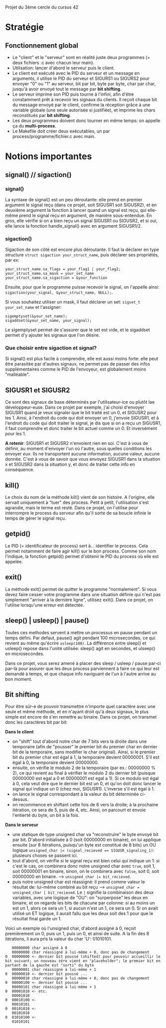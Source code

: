 Projet du 3ème cercle du cursus 42

# Stratégie
## Fonctionnement global
- Le "client" et le "serveur" sont en réalité juste deux programmes (= deux fichiers .c avec chacun leur main).
- Utilisation: lancer d'abord le serveur puis le client.
- Le client est exécuté avec le PID du serveur et un message en arguments, il utilise le PID du serveur et SIGURS1 ou SIGURS2 pour envoyer "0" ou "1" au serveur, bit par bit, byte par byte, char par char, jusqu'à avoir envoyé tout le message par **bit shifting**.
- Le serveur imprime son PID puis tourne à l'infini, afin d'être constamment prêt à recevoir les signaux du clients. Il reçoit chaque bit du message envoyé par le client, confirme la réception grâce à une variable globale (une seule autorisée si justifiée), et imprime les chars reconstitués par **bit shifting**.
- Les deux programmes doivent donc tourner en même temps: on appelle ça du **multi-process**. 
- Le Makefile doit créer deux exécutables, un par process/programme/fichier.c avec main.

# Notions importantes
## signal() // sigaction()
### signal()
La syntaxe de signal() est un peu déroutante: elle prend en premier argument le signal reçu (dans ce projet, soit SIGUSR1 soit SIGUSR2), et en deuxième argument la fonction à lancer quand un signal est reçu, qui elle-même prend le signal reçu en argument, de manière sous-entendue. En gros, elle vérifie si on a bien reçu un signal SIGUSR1 ou SIGUSR2, et si oui, elle lance la fonction handle_signal() avec en argument SIGUSR1/2.

### sigaction()
Sigaction de son côté est encore plus déroutante. Il faut la déclarer en type structure ``struct sigaction your_struct_name``, puis déclarer ses propriétés, par ex:
```
your_struct_name.sa_flags = your_flag1 | your_flag2;
your_struct_name.sa_mask = your_set_name
your_struct_name.sa_sigaction = &your_function
```

Ensuite, pour que le programme puisse recevoir le signal, on l'appelle ainsi: ``sigaction(your_signal, &your_struct_name, NULL);``.

Si vous souhaitez utiliser un mask, il faut déclarer un set: ``sigset_t your_set_name`` et l'assigner: 
```
sigemptyset(&your_set_name);
sigaddset(&your_set_name, your_signal);
```
Le sigemptyset permet de s'assurer que le set est vide, et le sigaddset permet d'y ajouter les signaux que l'on désire.

### Que choisir entre sigaction et signal? 
Si signal() est plus facile à comprendre, elle est aussi moins forte: elle peut être parasitée par d'autres signaux, ne permet pas de passer des infos supplémentaires comme le PID de l'envoyeur, est globalement moins "malléable".  

## SIGUSR1 et SIGUSR2
Ce sont des signaux de base déterminés par l'utilisateur-ice ou plutôt lae développeur-euse. Dans ce projet par exemple, j'ai choisi d'envoyer SIGUSR1 quand je veux signaler que le bit traité est un 0, et SIGUSR2 pour les 1. Ainsi, à l'endroit du code qui doit envoyer un 0, j'envoie SIGUSR1, et à l'endroit du code qui doit traiter le signal, je dis que si on a reçu un SIGUSR1, il faut comprendre et donc traiter le bit actuel comme un 0. Et inversément pour les 1. 

**A retenir**: SIGUSR1 et SIGUSR2 n'envoient rien en soi. C'est à vous de définir, au moment d'envoyer l'un où l'autre, sous quelles conditions les envoyer *eux*. Ils ne transportent aucune information, aucune valeur, aucune donnée. C'est à vous de savoir que vous envoyez SIGUSR1 dans la situation x et SIGUSR2 dans la situation y, et donc de traiter cette info en conséquence. 

## kill()
Le choix du nom de la méthode kill() vient de son histoire. A l'origine, elle servait uniquement à "tuer" des process. Petit à petit, l'utilisation s'est agrandie, mais le terme est resté. Dans ce projet, on l'utilise pour interrompre le process du serveur afin qu'il sorte de sa boucle infinie le temps de gérer le signal reçu.

## getpid()
Le PID (= identificateur de process) sert à... identifier le process. Cela permet notamment de faire agir kill() sur le bon process. Comme son nom l'indique, la fonction getpid() permet d'obtenir le PID du process où elle est appelée.

## exit()
La méthode exit() permet de quitter le programme "normalement". Si vous devez faire cesser votre programme dans une situation définie qui n'est pas simplement "arriver à la dernière ligne", utilisez exit(). Dans ce projet, on l'utilise lorsqu'une erreur est détectée.

## sleep() | usleep() | pause()
Toutes ces methodes servent à mettre un processus en pause pendant un temps défini. Par defaut, pause() agit pendant 100 microsecondes, ce qui revient au même qu'écrire ``usleep(100)``. La différence entre sleep() et usleep() repose dans l'unité utilisée: sleep() agit en secondes, et ulseep() en microsecondes.

Dans ce projet, vous serez amené à placer des sleep / usleep / pause par-ci par-là pour assurer que les deux process parviennent à faire ce qui leur est demandé à temps, et que chaque info naviguant de l'un à l'autre arrive au bon moment. 

## Bit shifting
Pour être sûr-e de pouvoir transmettre n'importe quel caractère avec une seule et même méthode, et en n'ayant droit qu'à deux signaux, le plus simple est encore de s'en remettre au binaire. Dans ce projet, on transmet donc les caractères bit par bit: 

**Dans le client**
- on "shift" tout d'abord notre char de 7 bits vers la droite dans une temporaire (afin de "pousser" le premier bit du premier char en dernier bit de la temporaire, sans modifier le char original). Ainsi, si le premier bit du premier char est égal à 1, la temporaire devient 00000001. S'il est égal à 0, la temporaire devient 00000000.
- ensuite, on vérifie le modulo 2 de la temporaire (par ex.: 00000000 % 2), ce qui revient au final à vérifier le modulo 2 du dernier bit (puisque 00000000 est egal a 0 et 00000001 est egal a 1). Si ce modulo est égal à 0, cela veut dire que le dernier bit est un 0, et qu'on doit donc lancer le signal qui indique un 0 (chez moi, SIGUSR1). L'inverse s'il est égal à 1. 
- on lance le signal correspondant à la valeur du bit déterminée ci-dessus.
- on recommence en shiftant cette fois de 6 vers la droite; à la prochaine itération, ce sera de 5, puis de 4, etc. Ainsi, on parcourt et envoie l'entierté du byte, un bit à la fois.

**Dans le serveur**
- une statique de type unsigned char va "reconstruire" le byte envoyé bit par bit. D'abord initialisée à 0 (soit 00000000 en binaire), on lui applique ensuite (sur 8 itérations, puisqu'un byte est constitué de 8 bits) un OU logique ``unsigned_char |= (signal_recieved == SIGUSR_signaling_1)``: plusieurs choses se passent ici.
- tout d'abord, on vérifie si le signal reçu est bien celui qui indique un 1: si c'est le cas, on combinera donc notre unsigned char avec ``true``, soit 1, soit 00000001 en binaire, sinon, on le combinera avec ``false``, soit 0, soit 00000000 en binaire. --> ``unsigned_char |= bit_recieved``. 
- puis notre unsigned char est réassigné: il prend comme valeur le résultat de: lui-même combiné au bit reçu --> ``unsigned_char = unsigned_char | bit_recieved``. Le ``|`` signifie la combinaison des deux variables, avec une logique de "OU": on "surperpose" les deux en binaire, et on regarde les bits de chacune par colonne: si au moins un est un 1, alors ce sera un 1, si aucun n'est un 1, ce sera un 0. Si on avait utilisé un ET logique, il aurait fallu que les deux soit des 1 pour que le résultat final garde un 1.

Voici un exemple où l'unsigned char, d'abord assigné à 0, reçoit premièrement un 0, puis un 1, puis un 0, et ainsi de suite. A la fin des 8 itérations, il aura pris la valeur du char 'U': 01010101. 
```
   00000000 char assigné à 0
   00000000 char réassigné à lui-même + 0, donc pas de changement
0  00000000 <- dernier bit poussé (shifted) pour pouvoir accueillir le bit suivant; un nouveau zéro vient en "placeholder"; le premier bit en partant de la gauche est "sorti" du byte
   00000001 char réassigné à lui-même + 1
0  00000010 <- dernier bit poussé ...
   00000010 char réassigné à lui-même + 0, donc pas de changement
0  00000100 <- dernier bit poussé ...
   00000101 char réassigné à lui-même + 1
0  00001010 <- etc.
   00001010
0  00010100 <-
   00010101
0  00101010 <-
   00101010
0  01010100 <-
   01010101
```

